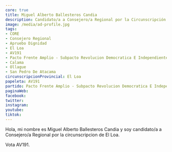 ```yaml
---
core: true
title: Miguel Alberto Ballesteros Candia
description: Candidato/a a Consejero/a Regional por la Circunscripción de El Loa
image: /media/ad-profile.jpg
tags:
- CORE
- Consejero Regional
- Apruebo Dignidad
- El Loa
- AV191
- Pacto Frente Amplio - Subpacto Revolucion Democratica E Independientes - Revolucion Democratica
- Calama
- Ollague
- San Pedro De Atacama
circunscripcionProvincial: El Loa
papeleta: AV191
partido: Pacto Frente Amplio - Subpacto Revolucion Democratica E Independientes - Revolucion Democratica
paginaWeb:
facebook:
twitter:
instagram:
youtube:
tiktok:
---
```

Hola, mi nombre es Miguel Alberto Ballesteros Candia y soy candidato/a a Consejero/a Regional por la circunscripcion de El Loa.

Vota AV191.
